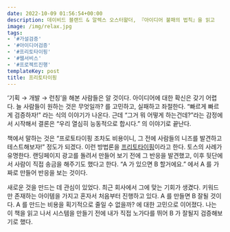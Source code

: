 ```yaml
---
date: 2022-10-09 01:56:54+00:00
description: 데이비드 블랜드 & 알렉스 오스터왈더, 『아이디어 불패의 법칙』을 읽고
image: /img/relax.jpg
tags:
- '#가설검증'
- '#아이디어검증'
- '#프리토타이핑'
- '#웹서비스'
- '#프로젝트진행'
templateKey: post
title: 프리토타이핑
---
```

‘기획 → 개발 → 런칭’을 해본 사람들은 알 것이다. 아이디어에 대한 확신은 갖기 어렵다. 늘 사람들이 원하는 것은 무엇일까? 를 고민하고, 실패하고 좌절한다. “빠르게 빠르게 검증하자!” 라는 식의 이야기가 나온다. 근데  “그거 뭐 어떻게 하는건데?”라는 감정에서 시작해서 결론은 “우리 열심히 능동적으로 합시다.” 의 이야기로 끝난다. 

책에서 말하는 것은 “프로토타이핑 조차도 비용이니, 그 전에 사람들의 니즈를 발견하고 테스트해보자!” 정도가 되겠다. 이런 방법론을 [프리토타이핑](https://www.pretotyping.org/)이라고 한다.  토스의 사례가 유명한다. 랜딩페이지 광고를 돌려서 만들어 보기 전에 그 반응을 발견했고, 이후 뒷단에서 사람이 직접 송금을 해주기도 했다고 한다. “A 가 있으면 B 할거에요.” 에서 A 를 가짜로 만들어 반응을 보는 것이다.

새로운 것을 만드는 데 관심이 있었다. 최근 회사에서 그에 맞는 기회가 생겼다. 키워드만 존재하는 아이템을 가지고 혼자서 처음부터 진행하고 있다. A 를 만들면 B 잘될 것이다.  A 를 만드는 비용을 획기적으로 줄일 수 없을까? 에 대한 고민으로 이어졌다. 나는 이 책을 읽고 나서 시스템을 만들기 전에 내가 직접 노가다를 뛰어 B 가 잘될지 검증해보기로 했다.